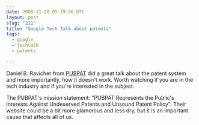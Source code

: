 ```yaml
---
date: 2008-11-28 05:19:56 UTC
layout: post
slug: "211"
title: "Google Tech Talk about patents"
tags:
  - google
  - techtalk
  - patents

---
```

<p>Daniel B. Ravicher from <a href="http://www.pubpat.org/">PUBPAT</a> did a great talk about the patent system and more importantly, how it doesn't work. Worth watching if you are in the tech industry and if you're interested in the subject.</p>

<p>The PUBPAT's mission statement: "PUBPAT Represents the Public's Interests Against
Undeserved Patents and Unsound Patent Policy". Their website could be a bit more glamorous and less dry, but it is an important cause that affects all of us.</p>

<object width="425" height="344"><param name="movie" value="http://www.youtube.com/v/d0chez_Jf5A&hl=en&fs=1"></param><param name="allowFullScreen" value="true"></param><param name="allowscriptaccess" value="always"></param><embed src="http://www.youtube.com/v/d0chez_Jf5A&hl=en&fs=1" type="application/x-shockwave-flash" allowscriptaccess="always" allowfullscreen="true" width="425" height="344"></embed></object>
